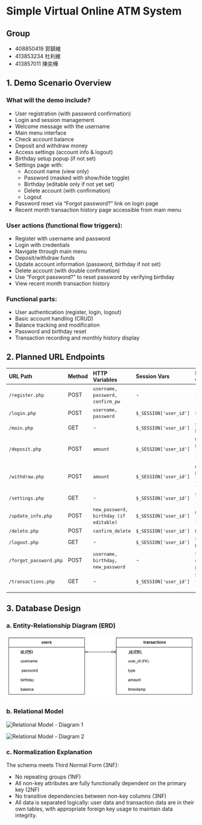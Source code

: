 # Simple Virtual Online ATM System

## Group
* 408850419 郭鎮維
* 413853234 杜利維
* 413857011 陳奕樺

## 1. Demo Scenario Overview

### What will the demo include?
* User registration (with password confirmation)
* Login and session management
* Welcome message with the username
* Main menu interface
* Check account balance
* Deposit and withdraw money
* Access settings (account info & logout)
* Birthday setup popup (if not set)
* Settings page with:
    * Account name (view only)
    * Password (masked with show/hide toggle)
    * Birthday (editable only if not yet set)
    * Delete account (with confirmation)
    * Logout
* Password reset via “Forgot password?” link on login page
* Recent month transaction history page accessible from main menu

### User actions (functional flow triggers):
* Register with username and password
* Login with credentials
* Navigate through main menu
* Deposit/withdraw funds
* Update account information (password, birthday if not set)
* Delete account (with double confirmation)
* Use “Forgot password?” to reset password by verifying birthday
* View recent month transaction history

### Functional parts:
* User authentication (register, login, logout)
* Basic account handling (CRUD)
* Balance tracking and modification
* Password and birthday reset
* Transaction recording and monthly history display

## 2. Planned URL Endpoints

| URL Path | Method | HTTP Variables | Session Vars | DB Operations |
| :------- | :----- | :------------- | :----------- | :------------ |
| `/register.php` | POST | `username, password, confirm_pw` | - | `INSERT user` |
| `/login.php` | POST | `username, password` | `$_SESSION['user_id']` | `SELECT user` |
| `/main.php` | GET | - | `$_SESSION['user_id']` | `SELECT balance` |
| `/deposit.php` | POST | `amount` | `$_SESSION['user_id']` | `UPDATE balance (+), INSERT transaction` |
| `/withdraw.php` | POST | `amount` | `$_SESSION['user_id']` | `UPDATE balance (-), INSERT transaction` |
| `/settings.php` | GET | - | `$_SESSION['user_id']` | `SELECT user info` |
| `/update_info.php` | POST | `new_password, birthday (if editable)` | `$_SESSION['user_id']` | `UPDATE user info` |
| `/delete.php` | POST | `confirm_delete` | `$_SESSION['user_id']` | `DELETE user` |
| `/logout.php` | GET | - | `$_SESSION['user_id']` | `SESSION DESTROY` |
| `/forgot_password.php` | POST | `username, birthday, new_password` | - | `SELECT user & UPDATE password` |
| `/transactions.php` | GET | - | `$_SESSION['user_id']` | `SELECT transactions last 1 month` |

## 3. Database Design

### a. Entity-Relationship Diagram (ERD)
![Entity-Relationship Diagram](images/erd.png)

### b. Relational Model
![Relational Model - Diagram 1](images/relational_model_1.png)

![Relational Model - Diagram 2](images/relational_model_2.png)

### c. Normalization Explanation
The schema meets Third Normal Form (3NF):
* No repeating groups (1NF)
* All non-key attributes are fully functionally dependent on the primary key (2NF)
* No transitive dependencies between non-key columns (3NF)
* All data is separated logically: user data and transaction data are in their own tables, with appropriate foreign key usage to maintain data integrity.
